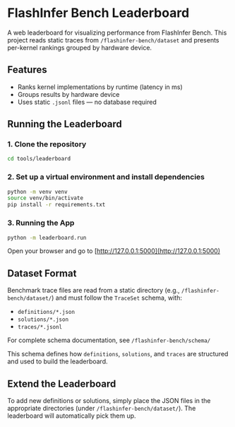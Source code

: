 # FlashInfer Bench Leaderboard

A web leaderboard for visualizing performance from FlashInfer Bench. This project reads static traces from `/flashinfer-bench/dataset` and presents per-kernel rankings grouped by hardware device.

## Features

- Ranks kernel implementations by runtime (latency in ms)
- Groups results by hardware device
- Uses static `.jsonl` files — no database required

## Running the Leaderboard

### 1. Clone the repository

```bash
cd tools/leaderboard
```

### 2. Set up a virtual environment and install dependencies

```bash
python -m venv venv
source venv/bin/activate
pip install -r requirements.txt
```

### 3. Running the App

```bash
python -m leaderboard.run
```

Open your browser and go to [http://127.0.0.1:5000](http://127.0.0.1:5000)


## Dataset Format

Benchmark trace files are read from a static directory (e.g., `/flashinfer-bench/dataset/`) and must follow the `TraceSet` schema, with:

* `definitions/*.json`
* `solutions/*.json`
* `traces/*.jsonl`

For complete schema documentation, see `/flashinfer-bench/schema/`

This schema defines how `definitions`, `solutions`, and `traces` are structured and used to build the leaderboard.


## Extend the Leaderboard

To add new definitions or solutions, simply place the JSON files in the appropriate directories (under `/flashinfer-bench/dataset/`). The leaderboard will automatically pick them up.